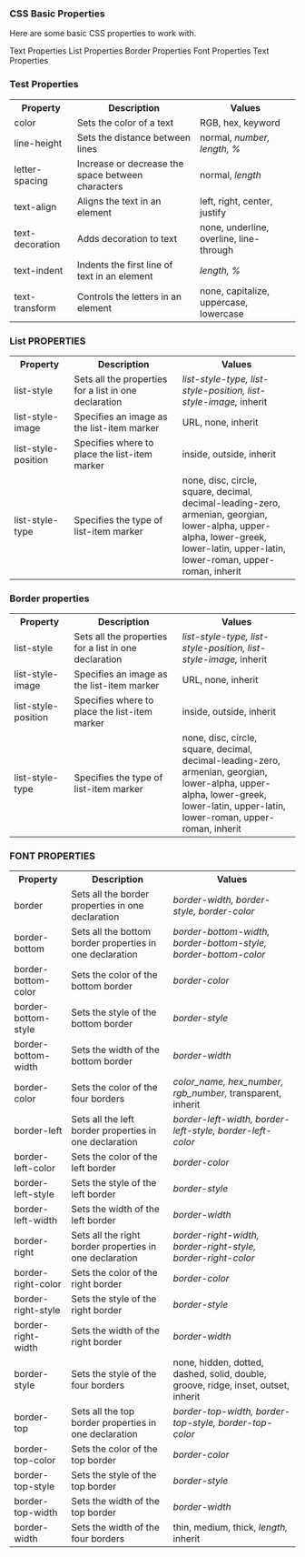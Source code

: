 ### CSS Basic Properties

Here are some basic CSS properties to work with.

Text Properties
List Properties
Border Properties
Font Properties
Text Properties

### Test Properties

<table>
  <tbody>
<tr>
    <th>Property</th>
    <th>Description</th>
    <th>Values</th>
  </tr>
  <tr>
    <td>color</td>
    <td>Sets the color of a text</td>
    <td>RGB, hex, keyword</td>
  </tr>
  <tr>
    <td>line-height</td>
    <td>Sets the distance between lines</td>
    <td>normal, <i>number, length, %</i></td>
  </tr>
  <tr>
    <td>letter-spacing</td>
    <td>Increase or decrease the space between characters</td>
    <td>normal, 
      <i>length</i></td>
  </tr>
  <tr>
    <td>text-align</td>
    <td>Aligns the text in an element</td>
    <td>left, 
      right, 
      center, 
      justify</td>
  </tr>
  <tr>
    <td>text-decoration</td>
    <td>Adds decoration to text</td>
    <td>none, 
      underline, 
      overline, 
      line-through</td>
  </tr>
  <tr>
    <td>text-indent</td>
    <td>Indents the first line of text in an element</td>
    <td><i>length, 
      %</i></td>
  </tr>
  <tr>
    <td>text-transform</td>
    <td>Controls the letters in an element</td>
    <td>none, 
      capitalize, 
      uppercase, 
      lowercase</td>
  </tr>
</tbody>
</table>

### List PROPERTIES

<table>
  <tbody><tr>
    <th>Property</th>
    <th>Description</th>
    <th>Values</th>
  </tr>
  <tr>
    <td>list-style</td>
    <td>Sets all the properties for a list in one declaration</td>
    <td><i>list-style-type, 
      list-style-position, 
      list-style-image, 
	</i>inherit</td>
  </tr>
  <tr>
    <td>list-style-image</td>
    <td>Specifies an image as the list-item marker</td>
    <td>URL, 
	none, 
      inherit</td>
  </tr>
  <tr>
    <td>list-style-position</td>
    <td>Specifies where to place the list-item marker</td>
    <td>inside, 
      outside, 
	inherit</td>
  </tr>
  <tr>
    <td>list-style-type</td>
    <td>Specifies the type of list-item marker</td>
    <td>none, 
      disc, 
      circle, 
      square, 
      decimal, 
      decimal-leading-zero, <br>
      armenian,
      georgian, 
      lower-alpha, 
      upper-alpha, 
      lower-greek, <br>
      lower-latin, 
      upper-latin, 
      lower-roman, 
      upper-roman, 
      inherit</td>
  </tr>
  </tbody></table>

### Border properties

  <table>
  <tbody><tr>
    <th>Property</th>
    <th>Description</th>
    <th>Values</th>
  </tr>
  <tr>
    <td>list-style</td>
    <td>Sets all the properties for a list in one declaration</td>
    <td><i>list-style-type, 
      list-style-position, 
      list-style-image, 
	</i>inherit</td>
  </tr>
  <tr>
    <td>list-style-image</td>
    <td>Specifies an image as the list-item marker</td>
    <td>URL, 
	none, 
      inherit</td>
  </tr>
  <tr>
    <td>list-style-position</td>
    <td>Specifies where to place the list-item marker</td>
    <td>inside, 
      outside, 
	inherit</td>
  </tr>
  <tr>
    <td>list-style-type</td>
    <td>Specifies the type of list-item marker</td>
    <td>none, 
      disc, 
      circle, 
      square, 
      decimal, 
      decimal-leading-zero, <br>
      armenian,
      georgian, 
      lower-alpha, 
      upper-alpha, 
      lower-greek, <br>
      lower-latin, 
      upper-latin, 
      lower-roman, 
      upper-roman, 
      inherit</td>
  </tr>
  </tbody></table>

### FONT PROPERTIES

  <table>
  <tbody><tr>
    <th width="20%">Property</th>
    <th>Description</th>
    <th>Values</th>
  </tr>
  <tr>
    <td>border</td>
    <td>Sets all the border properties in one declaration</td>
    <td><i>border-width, 
      border-style, 
      border-color</i></td>
  </tr>
  <tr>
    <td>border-bottom</td>
    <td>Sets all the bottom border properties in one declaration</td>
    <td><i>border-bottom-width, 
      border-bottom-style, 
      border-bottom-color</i></td>
  </tr>
  <tr>
    <td>border-bottom-color</td>
    <td>Sets the color of the bottom border</td>
    <td><i>border-color</i></td>
  </tr>
  <tr>
    <td>border-bottom-style</td>
    <td>Sets the style of the bottom border</td>
    <td><i>border-style</i></td>
  </tr>
  <tr>
    <td>border-bottom-width</td>
    <td>Sets the width of the bottom border</td>
    <td><i>border-width</i></td>
  </tr>
  <tr>
    <td>border-color</td>
    <td>Sets the color of the four borders</td>
    <td><i>color_name, 
	hex_number, 
	rgb_number, 
	</i>transparent, 
	inherit</td>
  </tr>
  <tr>
    <td>border-left</td>
    <td>Sets all the left border properties in one declaration</td>
    <td><i>border-left-width, 
      border-left-style, 
      border-left-color</i></td>
  </tr>
  <tr>
    <td>border-left-color</td>
    <td>Sets the color of the left border</td>
    <td><i>border-color</i></td>
  </tr>
  <tr>
    <td>border-left-style</td>
    <td>Sets the style of the left border</td>
    <td><i>
      border-style</i></td>
  </tr>
  <tr>
    <td>border-left-width</td>
    <td>Sets the width of the left border</td>
    <td><i>border-width</i></td>
  </tr>
  <tr>
    <td>border-right</td>
    <td>Sets all the right border properties in one declaration</td>
    <td><i>border-right-width, 
      border-right-style, 
      border-right-color</i></td>
  </tr>
  <tr>
    <td>border-right-color</td>
    <td>Sets the color of the right border</td>
    <td><i>border-color</i></td>
  </tr>
  <tr>
    <td>border-right-style</td>
    <td>Sets the style of the right border</td>
    <td><i>border-style</i></td>
  </tr>
  <tr>
    <td>border-right-width</td>
    <td>Sets the width of the right border</td>
    <td><i>border-width</i></td>
  </tr>
  <tr>
    <td>border-style</td>
    <td>Sets the style of the four borders</td>
    <td>none, 
      hidden, 
      dotted, 
      dashed, 
      solid, 
      double, 
      groove, 
      ridge, 
      inset, 
      outset, 
	inherit</td>
  </tr>
  <tr>
    <td>border-top</td>
    <td>Sets all the top border properties in one declaration</td>
    <td><i>border-top-width, 
      border-top-style, 
      border-top-color</i></td>
  </tr>
  <tr>
    <td>border-top-color</td>
    <td>Sets the color of the top border</td>
    <td><i>border-color</i></td>
  </tr>
  <tr>
    <td>border-top-style</td>
    <td>Sets the style of the top border</td>
    <td><i>border-style</i></td>
  </tr>
  <tr>
    <td>border-top-width</td>
    <td>Sets the width of the top border</td>
    <td><i>border-width</i></td>
  </tr>
  <tr>
    <td>border-width</td>
    <td>Sets the width of the four borders</td>
    <td>thin, 
      medium, 
      thick, 
      <i>length, 
	</i>inherit</td>
  </tr>
</tbody></table>
